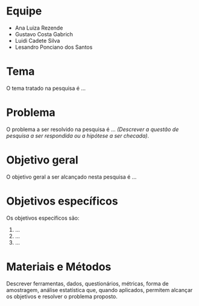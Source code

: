 # Equipe

* Ana Luiza Rezende
* Gustavo Costa Gabrich
* Luidi Cadete Silva
* Lesandro Ponciano dos Santos

# Tema
O tema tratado na pesquisa é ...

# Problema
O problema a ser resolvido na pesquisa é ... _(Descrever a questão de pesquisa a ser respondida ou a hipótese a ser checada)_.

# Objetivo geral
O objetivo geral a ser alcançado nesta pesquisa é ...

# Objetivos específicos
Os objetivos específicos são:
1. ...
2. ...
3. ...
   
# Materiais e Métodos
Descrever ferramentas, dados, questionários, métricas, forma de amostragem, análise estatística que, quando aplicados, permitem alcançar os objetivos e resolver o problema proposto.